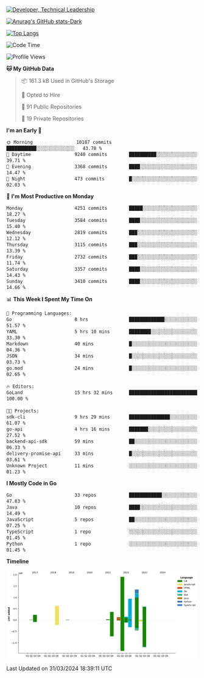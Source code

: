 <div>
  <a href="https://www.linkedin.com/in/arielpineiro/" target="_blank" rel="nofollow noopener noreferrer">
    <img src="https://img.shields.io/badge/-LinkedIn-%230077B5?style=for-the-badge&logo=linkedin&logoColor=white" alt="Developer, Technical Leadership" title="Ariel Piñeiro">
  </a>
</div>

[![Anurag's GitHub stats-Dark](https://github-readme-stats.vercel.app/api?username=arielsrv&show_icons=true&theme=dark#gh-dark-mode-only)](https://github.com/anuraghazra/github-readme-stats#gh-dark-mode-only)

[![Top Langs](https://github-readme-stats.vercel.app/api/top-langs/?username=arielsrv&layout=compact&langs_count=10&theme=dark#gh-dark-mode-only)](https://github.com/anuraghazra/github-readme-stats&theme=dark#gh-dark-mode-only)

<!--START_SECTION:waka-->
![Code Time](http://img.shields.io/badge/Code%20Time-728%20hrs%2041%20mins-blue)

![Profile Views](http://img.shields.io/badge/Profile%20Views-1-blue)

**🐱 My GitHub Data** 

> 📦 161.3 kB Used in GitHub's Storage 
 > 
> 💼 Opted to Hire
 > 
> 📜 91 Public Repositories 
 > 
> 🔑 19 Private Repositories 
 > 
**I'm an Early 🐤** 

```text
🌞 Morning                10187 commits       ███████████░░░░░░░░░░░░░░   43.78 % 
🌆 Daytime                9240 commits        ██████████░░░░░░░░░░░░░░░   39.71 % 
🌃 Evening                3368 commits        ████░░░░░░░░░░░░░░░░░░░░░   14.47 % 
🌙 Night                  473 commits         █░░░░░░░░░░░░░░░░░░░░░░░░   02.03 % 
```
📅 **I'm Most Productive on Monday** 

```text
Monday                   4251 commits        █████░░░░░░░░░░░░░░░░░░░░   18.27 % 
Tuesday                  3584 commits        ████░░░░░░░░░░░░░░░░░░░░░   15.40 % 
Wednesday                2819 commits        ███░░░░░░░░░░░░░░░░░░░░░░   12.12 % 
Thursday                 3115 commits        ███░░░░░░░░░░░░░░░░░░░░░░   13.39 % 
Friday                   2732 commits        ███░░░░░░░░░░░░░░░░░░░░░░   11.74 % 
Saturday                 3357 commits        ████░░░░░░░░░░░░░░░░░░░░░   14.43 % 
Sunday                   3410 commits        ████░░░░░░░░░░░░░░░░░░░░░   14.66 % 
```


📊 **This Week I Spent My Time On** 

```text
💬 Programming Languages: 
Go                       8 hrs               █████████████░░░░░░░░░░░░   51.57 % 
YAML                     5 hrs 10 mins       ████████░░░░░░░░░░░░░░░░░   33.30 % 
Markdown                 40 mins             █░░░░░░░░░░░░░░░░░░░░░░░░   04.36 % 
JSON                     34 mins             █░░░░░░░░░░░░░░░░░░░░░░░░   03.73 % 
go.mod                   24 mins             █░░░░░░░░░░░░░░░░░░░░░░░░   02.65 % 

🔥 Editors: 
GoLand                   15 hrs 32 mins      █████████████████████████   100.00 % 

🐱‍💻 Projects: 
sdk-cli                  9 hrs 29 mins       ███████████████░░░░░░░░░░   61.07 % 
go-api                   4 hrs 16 mins       ███████░░░░░░░░░░░░░░░░░░   27.52 % 
backend-api-sdk          59 mins             ██░░░░░░░░░░░░░░░░░░░░░░░   06.33 % 
delivery-promise-api     33 mins             █░░░░░░░░░░░░░░░░░░░░░░░░   03.61 % 
Unknown Project          11 mins             ░░░░░░░░░░░░░░░░░░░░░░░░░   01.23 % 
```

**I Mostly Code in Go** 

```text
Go                       33 repos            ████████████░░░░░░░░░░░░░   47.83 % 
Java                     10 repos            ████░░░░░░░░░░░░░░░░░░░░░   14.49 % 
JavaScript               5 repos             ██░░░░░░░░░░░░░░░░░░░░░░░   07.25 % 
TypeScript               1 repo              ░░░░░░░░░░░░░░░░░░░░░░░░░   01.45 % 
Python                   1 repo              ░░░░░░░░░░░░░░░░░░░░░░░░░   01.45 % 
```



**Timeline**

![Lines of Code chart](https://raw.githubusercontent.com/arielsrv/arielsrv/main/assets/bar_graph.png)


 Last Updated on 31/03/2024 18:39:11 UTC
<!--END_SECTION:waka-->
